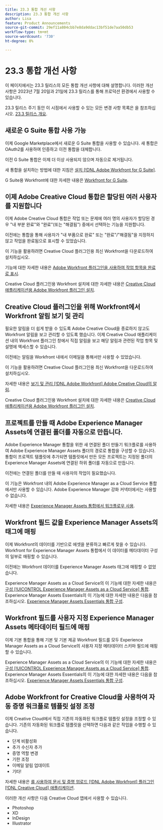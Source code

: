 ```yaml
---
title: 23.3 통합 개선 사항
description: 23.3 통합 개선 사항
author: Lisa
feature: Product Announcements
source-git-commit: 29ef11a804cbb7e8da9ddac13bf51de7aa50db53
workflow-type: tm+mt
source-wordcount: '730'
ht-degree: 0%

---
```


# 23.3 통합 개선 사항

이 페이지에서는 23.3 릴리스의 모든 통합 개선 사항에 대해 설명합니다. 이러한 개선 사항은 2023년 7월 20일과 21일에 23.3 릴리스를 통해 프로덕션 환경에서 사용할 수 있습니다.

23.3 릴리스 주기 동안 이 시점에서 사용할 수 있는 모든 변경 사항 목록은 을 참조하십시오. [23.3 릴리스 개요](/help/quicksilver/product-announcements/product-releases/23.3-release-activity/23-3-release-overview.md).

## 새로운 G Suite 통합 사용 가능

이제 Google Marketplace에서 새로운 G Suite 통합을 사용할 수 있습니다. 새 통합은 OAuth2를 사용하여 인증하고 이전 통합을 대체합니다.

이전 G Suite 통합은 이제 더 이상 사용되지 않으며 자동으로 제거됩니다.

새 통합을 설치하는 방법에 대한 지침은 [설치 [!DNL Adobe Workfront for G Suite]](/help/quicksilver/workfront-integrations-and-apps/workfront-for-g-suite/install-workfront-for-gsuite.md).

G Suite용 Workfront에 대한 자세한 내용은 [Workfront for G Suite](/help/quicksilver/workfront-integrations-and-apps/workfront-for-g-suite/workfront-for-gsuite.md).

## 이제 Adobe Creative Cloud 통합은 할당된 여러 사용자를 지원합니다

이제 Adobe Creative Cloud 통합은 작업 또는 문제에 여러 명의 사용자가 할당된 경우 &quot;내 부분 완료&quot;와 &quot;완료&quot;(또는 &quot;해결됨&quot;) 중에서 선택하는 기능을 지원합니다.

이전에는 통합을 통해 사용자가 &quot;내 부품으로 완료&quot; 또는 &quot;완료&quot;/&quot;해결됨&quot;을 지정하지 않고 작업을 완료됨으로 표시할 수 있었습니다.

이 기능을 활용하려면 Creative Cloud 플러그인용 최신 Workfront을 다운로드하여 설치하십시오.

기능에 대한 자세한 내용은 [Adobe Workfront 플러그인을 사용하여 작업 항목을 완료로 표시](/help/quicksilver/workfront-integrations-and-apps/adobe-workfront-for-creative-cloud/wf-cc-complete.md).

Creative Cloud 플러그인용 Workfront 설치에 대한 자세한 내용은 [Creative Cloud 애플리케이션용 Adobe Workfront 플러그인 설치](/help/quicksilver/workfront-integrations-and-apps/adobe-workfront-for-creative-cloud/wf-cc-install-toc.md).

## Creative Cloud 플러그인을 위해 Workfront에서 Workfront 알림 보기 및 관리

필요한 알림을 더 쉽게 받을 수 있도록 Adobe Creative Cloud을 종료하지 않고도 Workfront 알림을 보고 관리할 수 있도록 했습니다. 이제 Creative Cloud 애플리케이션 내의 Workfront 플러그인 창에서 직접 알림을 보고 해당 알림과 관련된 작업 항목 및 설명에 액세스할 수 있습니다.

이전에는 알림을 Workfront 내에서 이메일을 통해서만 사용할 수 있었습니다.

이 기능을 활용하려면 Creative Cloud 플러그인용 최신 Workfront을 다운로드하여 설치하십시오.

자세한 내용은 [보기 및 관리 [!DNL Adobe Workfront] Adobe Creative Cloud의 알림](/help/quicksilver/workfront-integrations-and-apps/adobe-workfront-for-creative-cloud/wf-cc-notifications.md).

Creative Cloud 플러그인용 Workfront 설치에 대한 자세한 내용은 [Creative Cloud 애플리케이션용 Adobe Workfront 플러그인 설치](/help/quicksilver/workfront-integrations-and-apps/adobe-workfront-for-creative-cloud/wf-cc-install-toc.md).

<!--

## Improved experience when moving a document to a linked folder with drag and drop

We've added some transparency to the process of dragging and dropping a document into a linked folder. Now, the document that you moved to a linked folder remains in the document list until it has fully moved. The document options are disabled, but you can still open the document for view while it is moving. When the document has completed the transfer, it disappears from the document list, because it is now fully located in the linked folder.

Previously, documents would immediately disappear from the document list, before they had finished moving to the linked folder.

For more information, see [Link documents from external applications](/help/quicksilver/documents/adding-documents-to-workfront/link-documents-from-external-apps.md).

-->

## 프로젝트를 만들 때 Adobe Experience Manager Assets에 연결된 폴더를 자동으로 만듭니다.

Adobe Experience Manager 통합을 위한 새 연결된 폴더 만들기 워크플로를 사용하여 Adobe Experience Manager Assets 폴더의 경로로 통합을 구성할 수 있습니다. 통합이 프로젝트 템플릿에 추가되면 템플릿에서 만든 모든 프로젝트는 지정된 폴더의 Experience Manager Assets에 연결된 하위 폴더를 자동으로 만듭니다.

이전에는 연결된 폴더를 만들 때 사용자의 작업이 필요했습니다.

이 기능은 Workfront 내의 Adobe Experience Manager as a Cloud Service 통합에서만 사용할 수 있습니다. Adobe Experience Manager 강화 커넥터에서는 사용할 수 없습니다.

자세한 내용은 [Experience Manager Assets 통합에서 워크플로우 사용](/help/quicksilver/documents/adobe-workfront-for-experience-manager-assets-essentials/use-aem-workflows.md).

## Workfront 필드 값을 Experience Manager Assets의 태그에 매핑

이제 Workfront의 데이터를 기반으로 에셋을 분류하고 빠르게 찾을 수 있습니다. Workfront for Experience Manager Assets 통합에서 이 데이터를 메타데이터 구성의 일부로 매핑할 수 있습니다.

이전에는 Workfront 데이터를 Experience Manager Assets 태그에 매핑할 수 없었습니다.

Experience Manager Assets as a Cloud Service의 이 기능에 대한 자세한 내용은 [구성 [!UICONTROL Experience Manager Assets as a Cloud Service] 통합](/help/quicksilver/administration-and-setup/configure-integrations/configure-aacs-integration.md).
Experience Manager Assets Essentials의 이 기능에 대한 자세한 내용은 다음을 참조하십시오. [Experience Manager Assets Essentials 통합 구성](/help/quicksilver/documents/adobe-workfront-for-experience-manager-assets-essentials/setup-asset-essentials.md).

## Workfront 필드를 사용자 지정 Experience Manager Assets 메타데이터 필드에 매핑

이제 기본 통합을 통해 기본 및 기본 제공 Workfront 필드를 모두 Experience Manager Assets as a Cloud Service의 사용자 지정 메타데이터 스키마 필드에 매핑할 수 있습니다.

Experience Manager Assets as a Cloud Service의 이 기능에 대한 자세한 내용은 [구성 [!UICONTROL Experience Manager Assets as a Cloud Service] 통합](/help/quicksilver/administration-and-setup/configure-integrations/configure-aacs-integration.md).
Experience Manager Assets Essentials의 이 기능에 대한 자세한 내용은 다음을 참조하십시오. [Experience Manager Assets Essentials 통합 구성](/help/quicksilver/documents/adobe-workfront-for-experience-manager-assets-essentials/setup-asset-essentials.md).

## Adobe Workfront for Creative Cloud을 사용하여 자동 증명 워크플로 템플릿 설정 조정

이제 Creative Cloud에서 직접 기존의 자동화된 워크플로 템플릿 설정을 조정할 수 있습니다. 기존의 자동화된 워크플로 템플릿을 선택하면 다음과 같은 작업을 수행할 수 있습니다.

* 단계 비활성화
* 추가 수신자 추가
* 증명 역할 변경
* 기한 조정
* 이메일 알림 업데이트
* 기타!

자세한 내용은 [를 사용하여 문서 및 증명 업로드 [!DNL Adobe Workfront] 플러그인 [!DNL Creative Cloud] 애플리케이션](/help/quicksilver/workfront-integrations-and-apps/adobe-workfront-for-creative-cloud/wf-cc-docs-proofs-toc.md).

이러한 개선 사항은 다음 Creative Cloud 앱에서 사용할 수 있습니다.

* Photoshop
* XD
* InDesign
* Illustrator
